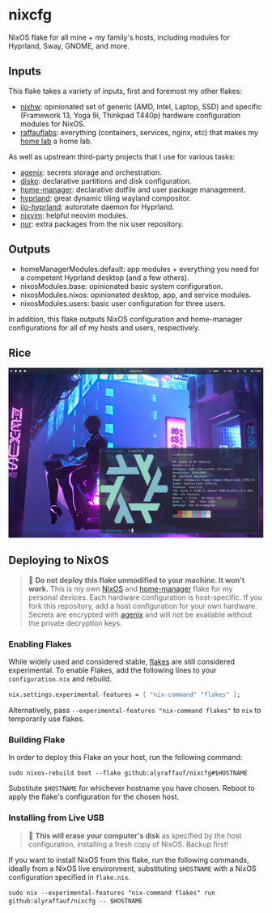 # nixcfg
NixOS flake for all mine + my family's hosts, including modules for Hyprland, Sway, GNOME, and more. 

## Inputs
This flake takes a variety of inputs, first and foremost my other flakes:
- [nixhw](https://github.com/alyraffauf/nixhw): opinionated set of generic (AMD, Intel, Laptop, SSD) and specific (Framework 13, Yoga 9i, Thinkpad T440p) hardware configuration modules for NixOS.
- [raffauflabs](https://github.com/alyraffauf/raffauflabs): everything (containers, services, nginx, etc) that makes my [home lab](https://raffauflabs.com) a home lab.

As well as upstream third-party projects that I use for various tasks:
- [agenix](https://github.com/ryantm/agenix): secrets storage and orchestration.
- [disko](https://github.com/nix-community/disko): declarative partitions and disk configuration.
- [home-manager](https://github.com/nix-community/home-manager): declarative dotfile and user package management.
- [hyprland](https://github.com/hyprwm/Hyprland): great dynamic tiling wayland compositor.
- [iio-hyprland](https://github.com/JeanSchoeller/iio-hyprland): autorotate daemon for Hyprland.
- [nixvim](https://github.com/nix-community/nixvim): helpful neovim modules.
- [nur](https://github.com/nix-community/NUR): extra packages from the nix user repository.

## Outputs

- homeManagerModules.default: app modules + everything you need for a competent Hyprland desktop (and a few others).
- nixosModules.base: opinionated basic system configuration.
- nixosModules.nixos: opinionated desktop, app, and service modules.
- nixosModules.users: basic user configuration for three users.

In addition, this flake outputs NixOS configuration and home-manager configurations for all of my hosts and users, respectively. 

## Rice
![](./_img/hyprland.png)

## Deploying to NixOS
> :red_circle: **Do not deploy this flake unmodified to your machine. It won't work.**
> This is my own [NixOS](https://nixos.org/) and [home-manager](https://github.com/nix-community/home-manager) flake for my personal devices.
> Each hardware configuration is host-specific. If you fork this repository, add a host configuration for your own hardware.
> Secrets are encrypted with [agenix](https://github.com/ryantm/agenix) and will not be available without the private decryption keys.

### Enabling Flakes
While widely used and considered stable, [flakes](https://wiki.nixos.org/wiki/Flakes) are still considered experimental. To enable Flakes, add the following lines to your `configuration.nix` and rebuild.
```nix
nix.settings.experimental-features = [ "nix-command" "flakes" ];
```

Alternatively, pass `--experimental-features "nix-command flakes"` to `nix` to temporarily use flakes.

### Building Flake
In order to deploy this Flake on your host, run the following command:
```console
sudo nixos-rebuild boot --flake github:alyraffauf/nixcfg#$HOSTNAME
```
Substitute `$HOSTNAME` for whichever hostname you have chosen. Reboot to apply the flake's configuration for the chosen host.

### Installing from Live USB
> :red_circle: **This will erase your computer's disk** as specified by the host configuration, installing a fresh copy of NixOS. Backup first!

If you want to install NixOS from this flake, run the following commands, ideally from a NixOS live environment, substituting `$HOSTNAME` with a NixOS configuration specified in `flake.nix`.
```console
sudo nix --experimental-features "nix-command flakes" run github:alyraffauf/nixcfg -- $HOSTNAME
```